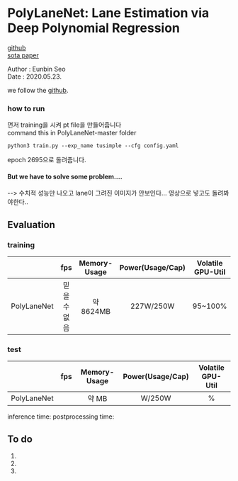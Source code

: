 # PolyLaneNet: Lane Estimation via Deep Polynomial Regression
[github](
https://github.com/lucastabelini/PolyLaneNet) <br/>
[sota paper](https://arxiv.org/pdf/2004.10924.pdf)

Author : Eunbin Seo <br/>
Date : 2020.05.23.

we follow the [github](https://github.com/MaybeShewill-CV/lanenet-lane-detection). 

### how to run
먼저 training을 시켜 pt file을 만들어줍니다<br/>
command this in PolyLaneNet-master folder
~~~(bash)
python3 train.py --exp_name tusimple --cfg config.yaml
~~~
epoch 2695으로 돌려줍니다.

#### But we have to solve some problem....
--> 수치적 성능만 나오고 lane이 그려진 이미지가 안보인다... 영상으로 넣고도 돌려봐야한다..

## Evaluation
### training
|  | fps |Memory-Usage|Power(Usage/Cap)|Volatile GPU-Util|
|:--------:|:--------:|:--------:|:--------:|:--------:|
| PolyLaneNet | 믿을 수 없음 | 약 8624MB | 227W/250W | 95~100% |

### test
|  | fps |Memory-Usage|Power(Usage/Cap)|Volatile GPU-Util|
|:--------:|:--------:|:--------:|:--------:|:--------:|
| PolyLaneNet |  | 약 MB | W/250W | % |

inference time:
postprocessing time: 

## To do
1. 
2. 
3.
